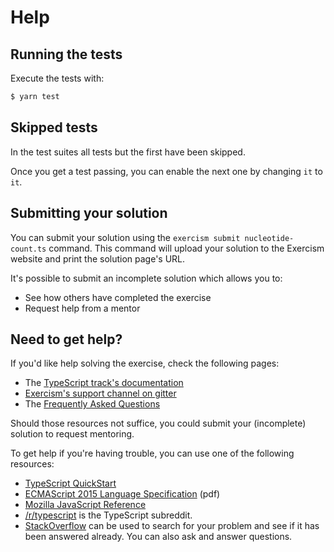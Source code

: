 # Help

## Running the tests

Execute the tests with:

```bash
$ yarn test
```

## Skipped tests

In the test suites all tests but the first have been skipped.

Once you get a test passing, you can enable the next one by changing `it` to
`it`.

## Submitting your solution

You can submit your solution using the `exercism submit nucleotide-count.ts` command.
This command will upload your solution to the Exercism website and print the solution page's URL.

It's possible to submit an incomplete solution which allows you to:

- See how others have completed the exercise
- Request help from a mentor

## Need to get help?

If you'd like help solving the exercise, check the following pages:

- The [TypeScript track's documentation](https://exercism.org/docs/tracks/typescript)
- [Exercism's support channel on gitter](https://gitter.im/exercism/support)
- The [Frequently Asked Questions](https://exercism.org/docs/using/faqs)

Should those resources not suffice, you could submit your (incomplete) solution to request mentoring.

To get help if you're having trouble, you can use one of the following resources:

- [TypeScript QuickStart](https://www.typescriptlang.org/docs/handbook/release-notes/overview.html)
- [ECMAScript 2015 Language Specification](https://www.ecma-international.org/wp-content/uploads/ECMA-262_6th_edition_june_2015.pdf) (pdf)
- [Mozilla JavaScript Reference](https://developer.mozilla.org/en-US/docs/Web/JavaScript/Reference)
- [/r/typescript](https://www.reddit.com/r/typescript) is the TypeScript subreddit.
- [StackOverflow](https://stackoverflow.com/questions/tagged/typescript) can be used to search for your problem and see if it has been answered already. You can also ask and answer questions.